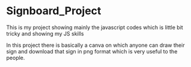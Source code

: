 # Signboard_Project

This is my project showing mainly the javascript codes which is little bit tricky and showing my JS skills 

In this project there is basically a canva on which anyone can draw their sign and download that sign in png format which is very useful to the people.
